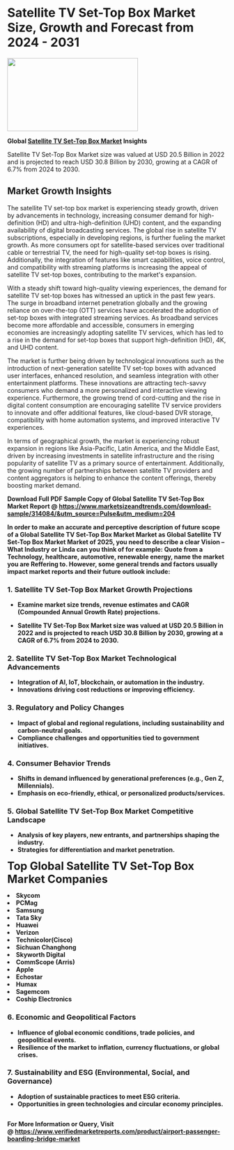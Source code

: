 <H1>Satellite TV Set-Top Box Market Size, Growth and Forecast from 2024 - 2031</H1><img class="aligncenter size-medium wp-image-584254" src="https://thirdeyenews.in/wp-content/uploads/2024/09/Global-Market-Research-300x168.jpeg" alt="" width="300" height="168" /><p><strong>Global&nbsp;<a href="https://www.marketsizeandtrends.com/download-sample/314084/&amp;utm_source=Pulse&amp;utm_medium=204">Satellite TV Set-Top Box Market</a> Insights</strong></p><p>Satellite TV Set-Top Box Market size was valued at USD 20.5 Billion in 2022 and is projected to reach USD 30.8 Billion by 2030, growing at a CAGR of 6.7% from 2024 to 2030.</p><p><h2>Market Growth Insights</h2> <p>The satellite TV set-top box market is experiencing steady growth, driven by advancements in technology, increasing consumer demand for high-definition (HD) and ultra-high-definition (UHD) content, and the expanding availability of digital broadcasting services. The global rise in satellite TV subscriptions, especially in developing regions, is further fueling the market growth. As more consumers opt for satellite-based services over traditional cable or terrestrial TV, the need for high-quality set-top boxes is rising. Additionally, the integration of features like smart capabilities, voice control, and compatibility with streaming platforms is increasing the appeal of satellite TV set-top boxes, contributing to the market's expansion.</p> <p><strong></strong></p> <p>With a steady shift toward high-quality viewing experiences, the demand for satellite TV set-top boxes has witnessed an uptick in the past few years. The surge in broadband internet penetration globally and the growing reliance on over-the-top (OTT) services have accelerated the adoption of set-top boxes with integrated streaming services. As broadband services become more affordable and accessible, consumers in emerging economies are increasingly adopting satellite TV services, which has led to a rise in the demand for set-top boxes that support high-definition (HD), 4K, and UHD content.</p> <p>The market is further being driven by technological innovations such as the introduction of next-generation satellite TV set-top boxes with advanced user interfaces, enhanced resolution, and seamless integration with other entertainment platforms. These innovations are attracting tech-savvy consumers who demand a more personalized and interactive viewing experience. Furthermore, the growing trend of cord-cutting and the rise in digital content consumption are encouraging satellite TV service providers to innovate and offer additional features, like cloud-based DVR storage, compatibility with home automation systems, and improved interactive TV experiences.</p> <p>In terms of geographical growth, the market is experiencing robust expansion in regions like Asia-Pacific, Latin America, and the Middle East, driven by increasing investments in satellite infrastructure and the rising popularity of satellite TV as a primary source of entertainment. Additionally, the growing number of partnerships between satellite TV providers and content aggregators is helping to enhance the content offerings, thereby boosting market demand.</p> <p><strong></p><p><span class=""><strong>Download Full PDF Sample Copy of Global Satellite TV Set-Top Box Market Report</strong> @ <a href="https://www.marketsizeandtrends.com/download-sample/314084/&amp;utm_source=Pulse&amp;utm_medium=204" target="_blank">https://www.marketsizeandtrends.com/download-sample/314084/&amp;utm_source=Pulse&amp;utm_medium=204</a></span></p><p>In order to make an accurate and perceptive description of future scope of a Global&nbsp;Satellite TV Set-Top Box Market Market as Global&nbsp;Satellite TV Set-Top Box Market Market of 2025, you need to describe a clear Vision &ndash; What Industry or Linda can you think of for example: Quote from a Technology, healthcare, automotive, renewable energy, name the market you are Reffering to. However, some general trends and factors usually impact market reports and their future outlook include:</p><h3>1.&nbsp;<strong>Satellite TV Set-Top Box Market Growth Projections</strong></h3><ul><li>Examine market size trends, revenue estimates and CAGR (Compounded Annual Growth Rate) projections.</li><li><p>Satellite TV Set-Top Box Market size was valued at USD 20.5 Billion in 2022 and is projected to reach USD 30.8 Billion by 2030, growing at a CAGR of 6.7% from 2024 to 2030.</p></li></ul><h3>2.&nbsp;<strong>Satellite TV Set-Top Box Market Technological Advancements</strong></h3><ul><li>Integration of AI, IoT, blockchain, or automation in the industry.</li><li>Innovations driving cost reductions or improving efficiency.</li></ul><h3>3.&nbsp;<strong>Regulatory and Policy Changes</strong></h3><ul><li>Impact of global and regional regulations, including sustainability and carbon-neutral goals.</li><li>Compliance challenges and opportunities tied to government initiatives.</li></ul><h3>4.&nbsp;<strong>Consumer Behavior Trends</strong></h3><ul><li>Shifts in demand influenced by generational preferences (e.g., Gen Z, Millennials).</li><li>Emphasis on eco-friendly, ethical, or personalized products/services.</li></ul><h3>5.&nbsp;<strong>Global Satellite TV Set-Top Box Market Competitive Landscape</strong></h3><ul><li>Analysis of key players, new entrants, and partnerships shaping the industry.</li><li>Strategies for differentiation and market penetration.</li></ul><p data-pm-slice="1 1 []"><span style="color: inherit; font-family: inherit; font-size: 25px;">Top Global Satellite TV Set-Top Box Market Companies</span></p><div class="" data-test-id=""><p><li>Skycom</li><li> PCMag</li><li> Samsung</li><li> Tata Sky</li><li> Huawei</li><li> Verizon</li><li> Technicolor(Cisco)</li><li> Sichuan Changhong</li><li> Skyworth Digital</li><li> CommScope (Arris)</li><li> Apple</li><li> Echostar</li><li> Humax</li><li> Sagemcom</li><li> Coship Electronics</li></p></div><h3>6.&nbsp;<strong>Economic and Geopolitical Factors</strong></h3><ul><li>Influence of global economic conditions, trade policies, and geopolitical events.</li><li>Resilience of the market to inflation, currency fluctuations, or global crises.</li></ul><h3>7.&nbsp;<strong>Sustainability and ESG (Environmental, Social, and Governance)</strong></h3><ul><li>Adoption of sustainable practices to meet ESG criteria.</li><li>Opportunities in green technologies and circular economy principles.</li></ul><h2><strong style="font-size: 14px;">For More Information or Query, Visit @&nbsp;</strong><a style="background-color: #ffffff; font-size: 14px;" href="https://www.marketsizeandtrends.com/report/satellite-tv-set-top-box-market/" target="_blank">https://www.verifiedmarketreports.com/product/airport-passenger-boarding-bridge-market</a></h2>
